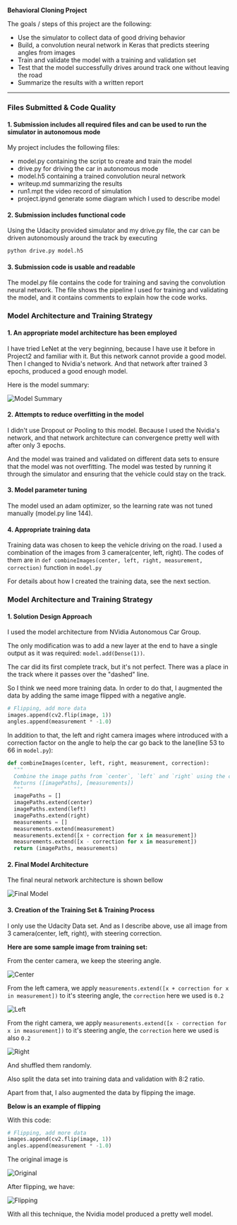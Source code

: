 **Behavioral Cloning Project**

The goals / steps of this project are the following:
* Use the simulator to collect data of good driving behavior
* Build, a convolution neural network in Keras that predicts steering angles from images
* Train and validate the model with a training and validation set
* Test that the model successfully drives around track one without leaving the road
* Summarize the results with a written report

[//]: # (Image References)

[image1]: ./examples/model_summary.png "Model Summary"
[image2]: ./examples/final_model.png "Final Model"
[image3]: ./examples/center.jpg "Center"
[image4]: ./examples/left.jpg "Left"
[image5]: ./examples/right.jpg "Right"
[image6]: ./examples/original.png "Original"
[image7]: ./examples/filpped.png "Filpped"

---

### Files Submitted & Code Quality

#### 1. Submission includes all required files and can be used to run the simulator in autonomous mode

My project includes the following files:
* model.py containing the script to create and train the model
* drive.py for driving the car in autonomous mode
* model.h5 containing a trained convolution neural network
* writeup.md summarizing the results
* run1.mpt the video record of simulation
* project.ipynd generate some diagram which I used to describe model

#### 2. Submission includes functional code
Using the Udacity provided simulator and my drive.py file, the car can be driven autonomously around the track by executing

```sh
python drive.py model.h5
```

#### 3. Submission code is usable and readable

The model.py file contains the code for training and saving the convolution neural network. The file shows the pipeline I used for training and validating the model, and it contains comments to explain how the code works.

### Model Architecture and Training Strategy

#### 1. An appropriate model architecture has been employed

I have tried LeNet at the very beginning, because I have use it before in Project2 and familiar with it. But this network cannot provide a good model. Then I changed to Nvidia's network. And that network after trained 3 epochs, produced a good enough model.

Here is the model summary:

![Model Summary][image1]

#### 2. Attempts to reduce overfitting in the model

I didn't use Dropout or Pooling to this model. Because I used the Nvidia's network, and that network architecture can convergence pretty well with after only 3 epochs.  

And the model was trained and validated on different data sets to ensure that the model was not overfitting. The model was tested by running it through the simulator and ensuring that the vehicle could stay on the track.

#### 3. Model parameter tuning

The model used an adam optimizer, so the learning rate was not tuned manually (model.py line 144).

#### 4. Appropriate training data

Training data was chosen to keep the vehicle driving on the road. I used a combination of the images from 3 camera(center, left, right). The codes of them are in `def combineImages(center, left, right, measurement, correction)` function in `model.py`

For details about how I created the training data, see the next section.

### Model Architecture and Training Strategy

#### 1. Solution Design Approach

I used the model architecture from NVidia Autonomous Car Group.

The only modification was to add a new layer at the end to have a single output as it was required: `model.add(Dense(1))`.

The car did its first complete track, but it's not perfect. There was a place in the track where it passes over the "dashed" line.

So I think we need more training data. In order to do that, I augmented the data by adding the same image flipped with a negative angle.

``` python
# Flipping, add more data
images.append(cv2.flip(image, 1))
angles.append(measurement * -1.0)
```

In addition to that, the left and right camera images where introduced with a correction factor on the angle to help the car go back to the lane(line 53 to 66 in `model.py`):

``` python
def combineImages(center, left, right, measurement, correction):
  """
  Combine the image paths from `center`, `left` and `right` using the correction factor `correction`
  Returns ([imagePaths], [measurements])
  """
  imagePaths = []
  imagePaths.extend(center)
  imagePaths.extend(left)
  imagePaths.extend(right)
  measurements = []
  measurements.extend(measurement)
  measurements.extend([x + correction for x in measurement])
  measurements.extend([x - correction for x in measurement])
  return (imagePaths, measurements)
```

#### 2. Final Model Architecture

The final neural network architecture is shown bellow

![Final Model][image2]

#### 3. Creation of the Training Set & Training Process

I only use the Udacity Data set.
And as I describe above, use all image from 3 camera(center, left, right), with steering correction.

**Here are some sample image from training set:**

From the center camera, we keep the steering angle.

![Center][image3]

From the left camera, we apply `measurements.extend([x + correction for x in measurement])` to it's steering angle, the `correction` here we used is `0.2`

![Left][image4]

From the right camera, we apply `measurements.extend([x - correction for x in measurement])` to it's steering angle, the `correction` here we used is also `0.2`

![Right][image5]

And shuffled them randomly.

Also split the data set into training data and validation with 8:2 ratio.

Apart from that, I also augmented the data by flipping the image.

**Below is an example of flipping**

With this code:

```python
# Flipping, add more data
images.append(cv2.flip(image, 1))
angles.append(measurement * -1.0)
```

The original image is

![Original][image6]


After flipping, we have:

![Flipping][image7]

With all this technique, the Nvidia model produced a pretty well model.
